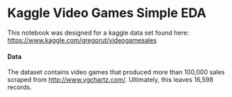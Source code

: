 # Kaggle Video Games Simple EDA

This notebook was designed for a kaggle data set found here: https://www.kaggle.com/gregorut/videogamesales


#### Data

The dataset contains video games that produced more than 100,000 sales scraped from http://www.vgchartz.com/. Ultimately, this leaves 16,598 records.